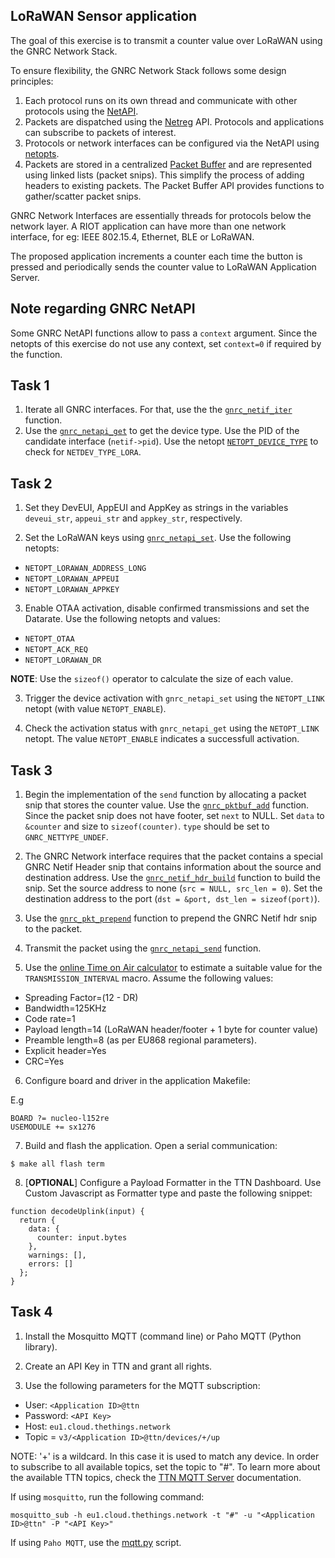 ## LoRaWAN Sensor application

The goal of this exercise is to transmit a counter value over LoRaWAN
using the GNRC Network Stack.

To ensure flexibility, the GNRC Network Stack follows some design principles:
1. Each protocol runs on its own thread and communicate with other protocols
using the [NetAPI](https://doc.riot-os.org/group__net__gnrc__netapi.html).
2. Packets are dispatched using the [Netreg](https://doc.riot-os.org/group__net__gnrc__netreg.html) API. Protocols and applications can subscribe to packets of interest.
3. Protocols or network interfaces can be configured via the NetAPI using
[netopts](https://doc.riot-os.org/group__net__netopt.html).
4. Packets are stored in a centralized [Packet Buffer](https://doc.riot-os.org/group__net__gnrc__pktbuf.html) and are represented using linked lists (packet snips). This
simplify the process of adding headers to existing packets. The Packet Buffer
API provides functions to gather/scatter packet snips.


GNRC Network Interfaces are essentially threads for protocols below the network layer.
A RIOT application can have more than one network interface, for eg: IEEE 802.15.4,
Ethernet, BLE or LoRaWAN.

The proposed application increments a counter each time the button is pressed and periodically
sends the counter value to LoRaWAN Application Server.

## Note regarding GNRC NetAPI

Some GNRC NetAPI functions allow to pass a `context` argument. Since the netopts
of this exercise do not use any context, set `context=0` if required by the function.

## Task 1
1. Iterate all GNRC interfaces. For that, use the the
   [`gnrc_netif_iter`](https://doc.riot-os.org/group__net__gnrc__netif.html#gaa58a468fb9e82d7107e229f0239c4e53)
   function.
2. Use the [`gnrc_netapi_get`](https://doc.riot-os.org/group__net__gnrc__netapi.html#ga891f61c6d9e2b1dee3930f9f852ba86a)
   to get the device type. Use the PID of the candidate interface (`netif->pid`). Use the netopt
   [`NETOPT_DEVICE_TYPE`](https://doc.riot-os.org/group__net__netopt.html#gga19e30424c1ab107c9c84dc0cb29d9906a22423b24454d2cc25a395fd398505bf4) to check for `NETDEV_TYPE_LORA`.

## Task 2
1. Set they DevEUI, AppEUI and AppKey as strings in the variables `deveui_str`,
`appeui_str` and `appkey_str`, respectively.

2. Set the LoRaWAN keys using [`gnrc_netapi_set`](https://doc.riot-os.org/group__net__gnrc__netapi.html#ga88f71db0621dc9ce78d14664f5e23f4b). Use the following netopts:


- `NETOPT_LORAWAN_ADDRESS_LONG`
- `NETOPT_LORAWAN_APPEUI`
- `NETOPT_LORAWAN_APPKEY`

3. Enable OTAA activation, disable confirmed transmissions and set the Datarate.
Use the following netopts and values:

- `NETOPT_OTAA`
- `NETOPT_ACK_REQ`
- `NETOPT_LORAWAN_DR`

**NOTE**: Use the `sizeof()` operator to calculate the size of each value.

3. Trigger the device activation with `gnrc_netapi_set` using the `NETOPT_LINK`
netopt (with value `NETOPT_ENABLE`).

4. Check the activation status with `gnrc_netapi_get` using the `NETOPT_LINK`
netopt. The value `NETOPT_ENABLE` indicates a successfull activation.

## Task 3
1. Begin the implementation of the `send` function by allocating a packet
snip that stores the counter value. Use the [`gnrc_pktbuf_add`](https://doc.riot-os.org/group__net__gnrc__pktbuf.html#ga658aed0ce2b31d784e32849eb0f60d27) function. Since the
packet snip does not have footer, set `next` to NULL. Set `data` to `&counter`
and size to `sizeof(counter)`. `type` should be set to `GNRC_NETTYPE_UNDEF`.

2. The GNRC Network interface requires that the packet contains a special
GNRC Netif Header snip that contains information about the source and destination
address. Use the [`gnrc_netif_hdr_build`](https://doc.riot-os.org/group__net__gnrc__netif__hdr.html#ga5f50fe3a4e7bbec638b0d5b1cb85eb2e) function to build the snip. Set the
source address to none (`src = NULL, src_len = 0`). Set the destination address
to the port (`dst = &port, dst_len = sizeof(port)`).

3. Use the [`gnrc_pkt_prepend`](https://doc.riot-os.org/group__net__gnrc__pkt.html#ga5489d41e4be2e44221acc9111a7225cc) function to prepend the GNRC Netif hdr snip to the packet.

4. Transmit the packet using the [`gnrc_netapi_send`](https://doc.riot-os.org/group__net__gnrc__netapi.html#gaf272274fd5d3918d6dd838d94108d4a6) function.

5. Use the [online Time on Air calculator](https://loratools.nl/#/airtime) to estimate
a suitable value for the `TRANSMISSION_INTERVAL` macro. Assume the following values:
- Spreading Factor=(12 - DR)
- Bandwidth=125KHz
- Code rate=1
- Payload length=14 (LoRaWAN header/footer + 1 byte for counter value)
- Preamble length=8 (as per EU868 regional parameters).
- Explicit header=Yes
- CRC=Yes

6. Configure board and driver in the application Makefile:

E.g
```
BOARD ?= nucleo-l152re
USEMODULE += sx1276
```

7. Build and flash the application. Open a serial communication:
```
$ make all flash term
```

8. [**OPTIONAL**] Configure a Payload Formatter in the TTN Dashboard. Use Custom Javascript
as Formatter type and paste the following snippet:

```
function decodeUplink(input) {
  return {
    data: {
      counter: input.bytes
    },
    warnings: [],
    errors: []
  };
}
```

## Task 4

1. Install the Mosquitto MQTT (command line) or Paho MQTT (Python library).

2. Create an API Key in TTN and grant all rights.

3. Use the following parameters for the MQTT subscription:

- User: `<Application ID>@ttn`
- Password: `<API Key>`
- Host: `eu1.cloud.thethings.network`
- Topic = `v3/<Application ID>@ttn/devices/+/up`

NOTE: '+' is a wildcard. In this case it is used to match any device.
In order to subscribe to all available topics, set the topic to "#".
To learn more about the available TTN topics, check
the [TTN MQTT Server](https://www.thethingsindustries.com/docs/integrations/mqtt/)
documentation.

If using `mosquitto`, run the following command:

```
mosquitto_sub -h eu1.cloud.thethings.network -t "#" -u "<Application ID>@ttn" -P "<API Key>"
```

If using `Paho MQTT`, use the [mqtt.py](mqtt.py) script.
